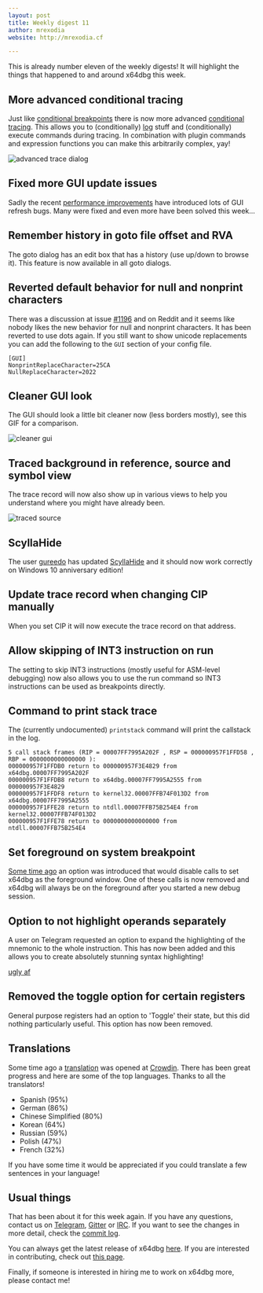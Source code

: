 ```yaml
---
layout: post
title: Weekly digest 11
author: mrexodia
website: http://mrexodia.cf

---
```


This is already number eleven of the weekly digests! It will highlight the things that happened to and around x64dbg this week.

## More advanced conditional tracing

Just like [conditional breakpoints](http://help.x64dbg.com/en/latest/introduction/ConditionalBreakpoint.html) there is now more advanced [conditional tracing](http://help.x64dbg.com/en/latest/introduction/ConditionalTracing.html). This allows you to (conditionally) [log](http://help.x64dbg.com/en/latest/introduction/Formatting.html) stuff and (conditionally) execute commands during tracing. In combination with plugin commands and expression functions you can make this arbitrarily complex, yay! 

![advanced trace dialog](https://i.imgur.com/2uU1bY4.png)

## Fixed more GUI update issues

Sadly the recent [performance improvements](http://x64dbg.com/blog/#disassembly-speed-improvements) have introduced lots of GUI refresh bugs. Many were fixed and even more have been solved this week...

## Remember history in goto file offset and RVA

The goto dialog has an edit box that has a history (use up/down to browse it). This feature is now available in all goto dialogs.

## Reverted default behavior for null and nonprint characters

There was a discussion at issue [#1196](https://github.com/x64dbg/x64dbg/issues/1196) and on Reddit and it seems like nobody likes the new behavior for null and nonprint characters. It has been reverted to use dots again. If you still want to show unicode replacements you can add the following to the `GUI` section of your config file.

```
[GUI]
NonprintReplaceCharacter=25CA
NullReplaceCharacter=2022
```

## Cleaner GUI look

The GUI should look a little bit cleaner now (less borders mostly), see this GIF for a comparison.

![cleaner gui](https://i.imgur.com/50tYPvh.gif)

## Traced background in reference, source and symbol view

The trace record will now also show up in various views to help you understand where you might have already been.

![traced source](https://i.imgur.com/7906jIT.png)

## ScyllaHide

The user [gureedo](https://github.com/gureedo) has updated [ScyllaHide](https://github.com/x64dbg/ScyllaHide) and it should now work correctly on Windows 10 anniversary edition!

## Update trace record when changing CIP manually

When you set CIP it will now execute the trace record on that address.

## Allow skipping of INT3 instruction on run

The setting to skip INT3 instructions (mostly useful for ASM-level debugging) now also allows you to use the run command so INT3 instructions can be used as breakpoints directly.

## Command to print stack trace

The (currently undocumented) `printstack` command will print the callstack in the log.

```
5 call stack frames (RIP = 00007FF7995A202F , RSP = 000000957F1FFD58 , RBP = 0000000000000000 ):
000000957F1FFDB0 return to 000000957F3E4829 from x64dbg.00007FF7995A202F
000000957F1FFDB8 return to x64dbg.00007FF7995A2555 from 000000957F3E4829
000000957F1FFDF8 return to kernel32.00007FFB74F013D2 from x64dbg.00007FF7995A2555
000000957F1FFE28 return to ntdll.00007FFB75B254E4 from kernel32.00007FFB74F013D2
000000957F1FFE78 return to 0000000000000000 from ntdll.00007FFB75B254E4
```

## Set foreground on system breakpoint

[Some time ago](http://x64dbg.com/blog/2016/09/11/weekly-digest-3.html#setting-to-not-call-setforegroundwindow) an option was introduced that would disable calls to set x64dbg as the foreground window. One of these calls is now removed and x64dbg will always be on the foreground after you started a new debug session.

## Option to not highlight operands separately

A user on Telegram requested an option to expand the highlighting of the mnemonic to the whole instruction. This has now been added and this allows you to create absolutely stunning syntax highlighting!

[ugly af](https://i.imgur.com/dacTMsc.png)

## Removed the toggle option for certain registers

General purpose registers had an option to 'Toggle' their state, but this did nothing particularly useful. This option has now been removed.

## Translations

Some time ago a [translation](http://translate.x64dbg.com) was opened at [Crowdin](https://crowdin.com). There has been great progress and here are some of the top languages. Thanks to all the translators!

- Spanish (95%)
- German (86%)
- Chinese Simplified (80%)
- Korean (64%)
- Russian (59%)
- Polish (47%)
- French (32%)

If you have some time it would be appreciated if you could translate a few sentences in your language!

## Usual things

That has been about it for this week again. If you have any questions, contact us on [Telegram](http://telegram.x64dbg.com), [Gitter](http://gitter.x64dbg.com) or [IRC](http://webchat.freenode.net/?channels=x64dbg). If you want to see the changes in more detail, check the [commit log](https://github.com/x64dbg/x64dbg/commits).

You can always get the latest release of x64dbg [here](http://releases.x64dbg.com). If you are interested in contributing, check out [this page](http://contribute.x64dbg.com).

Finally, if someone is interested in hiring me to work on x64dbg more, please contact me!